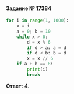 #### Задание № [17384](https://inf-ege.sdamgia.ru/problem?id=17384)

```python
for i in range(1, 1000):
    x = i
    a = 0; b = 10
    while x > 0:
        d = x % 6
        if d > a: a = d
        if d < b: b = d
        x = x // 6
    if a + b == 8:
        print(i)
        break
```
**Ответ:** 4.
